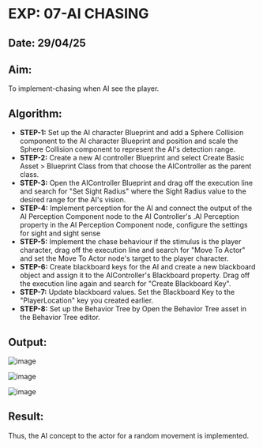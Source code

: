 # EXP: 07-AI CHASING
## Date: 29/04/25

## Aim:
To implement-chasing when AI see the player.

## Algorithm:
- **STEP-1:** Set up the AI character Blueprint and add a Sphere Collision component to the AI character Blueprint and position and scale the Sphere Collision component to represent the AI's detection range.
- **STEP-2:** Create a new AI controller Blueprint and select Create Basic Asset > Blueprint Class from that choose the AIController as the parent class.
- **STEP-3:** Open the AIController Blueprint and drag off the execution line and search for "Set Sight Radius" where the Sight Radius value to the desired range for the AI's vision.
- **STEP-4:** Implement perception for the AI and connect the output of the AI Perception Component node to the AI Controller's .AI Perception property in the AI Perception Component node, configure the settings for sight and sight sense
- **STEP-5:** Implement the chase behaviour if the stimulus is the player character, drag off the execution line and search for "Move To Actor" and set the Move To Actor node's target to the player character.
- **STEP-6:** Create blackboard keys for the AI and create a new blackboard object and assign it to the AIController's Blackboard property. Drag off the execution line again and search for "Create Blackboard Key".
- **STEP-7:** Update blackboard values. Set the Blackboard Key to the "PlayerLocation" key you created earlier.
- **STEP-8:** Set up the Behavior Tree by Open the Behavior Tree asset in the Behavior Tree editor.

## Output:

![image](https://github.com/user-attachments/assets/ac77ca25-7837-4f08-afa9-a3d5b5a04589)

![image](https://github.com/user-attachments/assets/8e617e1b-53a8-4b42-82aa-f73d6889fb1d)

![image](https://github.com/user-attachments/assets/559c45b9-4aa5-445d-b8f5-b6be5a9d84e0)

## Result:
Thus, the AI concept to the actor for a random movement is implemented.
